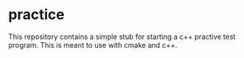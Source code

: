 # practice
This repository contains a simple stub for starting a c++ practive test program. This is meant to use with cmake and c++. 
